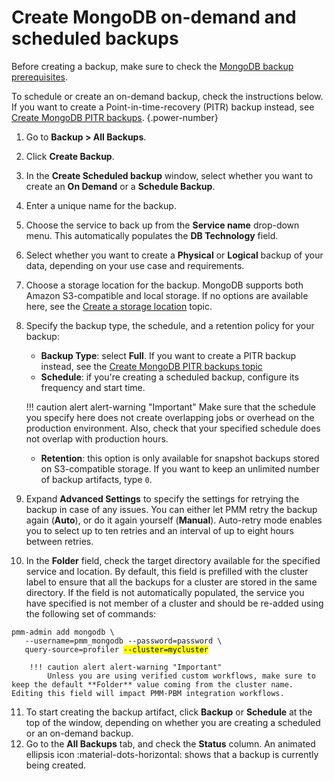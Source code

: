 # Create MongoDB on-demand and scheduled backups

Before creating a backup, make sure to check the [MongoDB backup prerequisites](mongo_prerequisites.md).

To schedule or create an on-demand backup, check the instructions below. If you want to create a Point-in-time-recovery (PITR) backup instead, see [Create MongoDB PITR backups](create_PITR_mongo.md).
{.power-number}

1. Go to <i class="uil uil-history"></i> **Backup > All Backups**.
2. Click <i class="uil uil-plus-square"></i> **Create Backup**.
3. In the **Create Scheduled backup** window, select whether you want to create an **On Demand** or a **Schedule Backup**.
4. Enter a unique name for the backup.
5. Choose the service to back up from the **Service name** drop-down menu. This automatically populates the **DB Technology** field.
6. Select whether you want to create a **Physical** or **Logical** backup of your data, depending on your use case and requirements.
7. Choose a storage location for the backup. MongoDB supports both Amazon S3-compatible and local storage. If no options are available here, see the [Create a storage location](../prepare_storage_location.md) topic.
8. Specify the backup type, the schedule, and a retention policy for your backup:
    - **Backup Type**: select **Full**. If you want to create a PITR backup instead, see the [Create MongoDB PITR backups topic](create_PITR_mongo.md)
    - **Schedule**: if you're creating a scheduled backup, configure its frequency and start time.
    
    !!! caution alert alert-warning "Important"
        Make sure that the schedule you specify here does not create overlapping jobs or overhead on the production environment. Also, check that your specified schedule does not overlap with production hours.
    
    - **Retention**: this option is only available for snapshot backups stored on S3-compatible storage. If you want to keep an unlimited number of backup artifacts, type `0`.
9. Expand **Advanced Settings** to specify the settings for retrying the backup in case of any issues. You can either let PMM retry the backup again (**Auto**), or do it again yourself (**Manual**). Auto-retry mode enables you to select up to ten retries and an interval of up to eight hours between retries. <a id="folder-field"></a>
10. In the **Folder** field, check the target directory available for the specified service and location. By default, this field is prefilled with the cluster label to ensure that all the backups for a cluster are stored in the same directory. If the field is not automatically populated, the service you have specified is not member of a cluster and should be re-added using the following set of commands:
   <pre><code>pmm-admin add mongodb \
   --username=pmm_mongodb --password=password \
   query-source=profiler <mark>--cluster=mycluster</mark></code></pre>

        !!! caution alert alert-warning "Important"
            Unless you are using verified custom workflows, make sure to keep the default **Folder** value coming from the cluster name. Editing this field will impact PMM-PBM integration workflows.

11. To start creating the backup artifact, click **Backup** or **Schedule** at the top of the window, depending on whether you are creating a scheduled or an on-demand backup.
12. Go to the **All Backups** tab, and check the **Status** column. An animated ellipsis icon :material-dots-horizontal: shows that a backup is currently being created.
